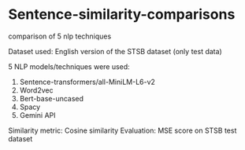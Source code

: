 # Sentence-similarity-comparisons

comparison of 5 nlp techniques

Dataset used: English version of the STSB dataset (only test data)

5 NLP models/techniques were used:
1. Sentence-transformers/all-MiniLM-L6-v2
2. Word2vec
3. Bert-base-uncased
4. Spacy
5. Gemini API
   
Similarity metric: Cosine similarity Evaluation: MSE score on STSB test dataset
